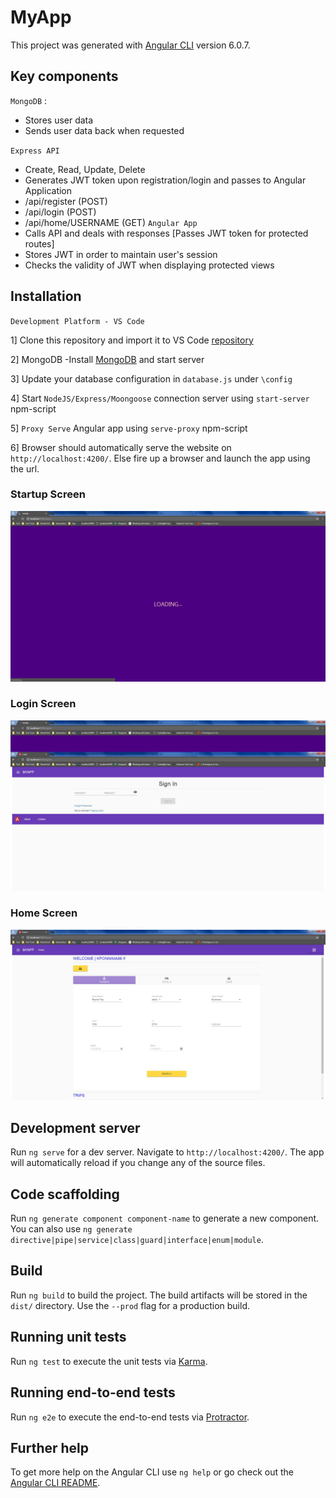# MyApp

This project was generated with [Angular CLI](https://github.com/angular/angular-cli) version 6.0.7.

## Key components
`MongoDB` :
* Stores user data
* Sends user data back when requested

`Express API`
* Create, Read, Update, Delete
* Generates JWT token upon registration/login and passes to Angular Application
* /api/register (POST)
* /api/login (POST)
* /api/home/USERNAME (GET)
`Angular App`
* Calls API and deals with responses  [Passes JWT token for protected routes]
* Stores JWT in order to maintain user's session
* Checks the validity of JWT when displaying protected views

## Installation
`Development Platform - VS Code`

1] Clone this repository and import it to VS Code [repository](https://github.com/kponnima/myapp-angular-mean.git)

2] MongoDB -Install [MongoDB](https://docs.mongodb.com/manual/tutorial/install-mongodb-on-windows/) and start server

3] Update your database configuration in `database.js` under `\config`

4] Start `NodeJS/Express/Moongoose` connection server using `start-server` npm-script

5] `Proxy Serve` Angular app using `serve-proxy` npm-script

6] Browser should automatically serve the website on `http://localhost:4200/`.  Else fire up a browser and launch the app using the url.

### Startup Screen
![Alt text](/screenshots/loading.jpg?raw=true "Loading Screen")
### Login Screen
![Alt text](/screenshots/login.jpg?raw=true "Login Screen")
### Home Screen
![Alt text](/screenshots/home.jpg?raw=true "Home Screen")

## Development server

Run `ng serve` for a dev server. Navigate to `http://localhost:4200/`. The app will automatically reload if you change any of the source files.

## Code scaffolding

Run `ng generate component component-name` to generate a new component. You can also use `ng generate directive|pipe|service|class|guard|interface|enum|module`.

## Build

Run `ng build` to build the project. The build artifacts will be stored in the `dist/` directory. Use the `--prod` flag for a production build.

## Running unit tests

Run `ng test` to execute the unit tests via [Karma](https://karma-runner.github.io).

## Running end-to-end tests

Run `ng e2e` to execute the end-to-end tests via [Protractor](http://www.protractortest.org/).

## Further help

To get more help on the Angular CLI use `ng help` or go check out the [Angular CLI README](https://github.com/angular/angular-cli/blob/master/README.md).
